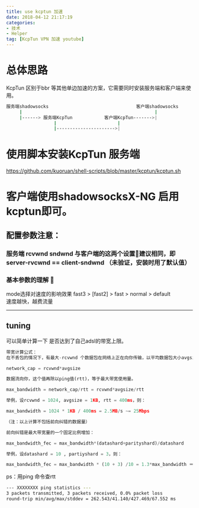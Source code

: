 ```yaml
---
title: use kcptun 加速
date: 2018-04-12 21:17:19
categories: 
- 技术
- Helper
tag: [KcpTun VPN 加速 youtube]
---
```


# 总体思路
KcpTun 区别于bbr 等其他单边加速的方案，它需要同时安装服务端和客户端来使用。
```bash
服务端shadowsocks                                 客户端shadowsocks
     |                                                  |
     |------> 服务端KcpTun            客户端KcpTun------->|
                  |                       |
                  |---------------------->|
```
# 使用脚本安装KcpTun 服务端
https://github.com/kuoruan/shell-scripts/blob/master/kcptun/kcptun.sh

# 客户端使用shadowsocksX-NG 启用kcptun即可。

## 配置参数注意：
### 服务端 rcvwnd sndwnd 与客户端的这两个设置建议相同，即 server-rvcwnd == client-sndwnd （未验证，安装时用了默认值）
### 基本参数的理解  

mode选择对速度的影响效果 fast3 > [fast2] > fast > normal > default  
速度越快，越费流量

---
## tuning
可以简单计算一下 是否达到了自己adsl的带宽上限。
```python
带宽计算公式：
在不丢包的情况下，有最大-rcvwnd 个数据包在网络上正在向你传输，以平均数据包大小avgsize计算，在任意时刻，有：

network_cap = rcvwnd*avgsize

数据流向你，这个值再除以ping值(rtt)，等于最大带宽使用量。

max_bandwidth = network_cap/rtt = rcvwnd*avgsize/rtt

举例，设rcvwnd = 1024, avgsize = 1KB, rtt = 400ms，则：

max_bandwidth = 1024 * 1KB / 400ms = 2.5MB/s ~= 25Mbps

（注：以上计算不包括前向纠错的数据量）

前向纠错是最大带宽量的一个固定比例增加：

max_bandwidth_fec = max_bandwidth*(datashard+parityshard)/datashard

举例，设datashard = 10 , partiyshard = 3，则：

max_bandwidth_fec = max_bandwidth * (10 + 3) /10 = 1.3*max_bandwidth ＝ 1.3 * 25Mbps = 32.5Mbps
```
ps：用ping 命令查rtt
```bash
--- XXXXXXXX ping statistics ---
3 packets transmitted, 3 packets received, 0.0% packet loss
round-trip min/avg/max/stddev = 262.543/41.140/427.469/67.552 ms

```
